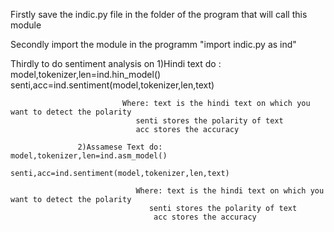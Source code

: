 Firstly save the indic.py file in the folder of the program that will call this module

Secondly import the module in the programm "import indic.py as ind"

Thirdly to do sentiment analysis on 1)Hindi text do :  model,tokenizer,len=ind.hin_model()
						     senti,acc=ind.sentiment(model,tokenizer,len,text)

						     Where: text is the hindi text on which you want to detect the polarity
							    senti stores the polarity of text
							    acc stores the accuracy

				   2)Assamese Text do:	 model,tokenizer,len=ind.asm_model()
						     	senti,acc=ind.sentiment(model,tokenizer,len,text)

						     	Where: text is the hindi text on which you want to detect the polarity
							       senti stores the polarity of text
							        acc stores the accuracy	